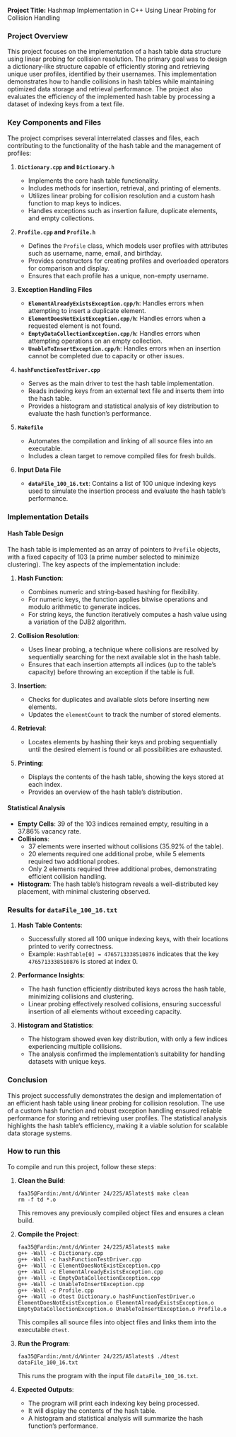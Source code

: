 **Project Title:** Hashmap Implementation in C++ Using Linear Probing for Collision Handling

### **Project Overview**
This project focuses on the implementation of a hash table data structure using linear probing for collision resolution. The primary goal was to design a dictionary-like structure capable of efficiently storing and retrieving unique user profiles, identified by their usernames. This implementation demonstrates how to handle collisions in hash tables while maintaining optimized data storage and retrieval performance. The project also evaluates the efficiency of the implemented hash table by processing a dataset of indexing keys from a text file.

### **Key Components and Files**
The project comprises several interrelated classes and files, each contributing to the functionality of the hash table and the management of profiles:

1. **`Dictionary.cpp` and `Dictionary.h`**
   - Implements the core hash table functionality.
   - Includes methods for insertion, retrieval, and printing of elements.
   - Utilizes linear probing for collision resolution and a custom hash function to map keys to indices.
   - Handles exceptions such as insertion failure, duplicate elements, and empty collections.

2. **`Profile.cpp` and `Profile.h`**
   - Defines the `Profile` class, which models user profiles with attributes such as username, name, email, and birthday.
   - Provides constructors for creating profiles and overloaded operators for comparison and display.
   - Ensures that each profile has a unique, non-empty username.

3. **Exception Handling Files**
   - **`ElementAlreadyExistsException.cpp/h`**: Handles errors when attempting to insert a duplicate element.
   - **`ElementDoesNotExistException.cpp/h`**: Handles errors when a requested element is not found.
   - **`EmptyDataCollectionException.cpp/h`**: Handles errors when attempting operations on an empty collection.
   - **`UnableToInsertException.cpp/h`**: Handles errors when an insertion cannot be completed due to capacity or other issues.

4. **`hashFunctionTestDriver.cpp`**
   - Serves as the main driver to test the hash table implementation.
   - Reads indexing keys from an external text file and inserts them into the hash table.
   - Provides a histogram and statistical analysis of key distribution to evaluate the hash function’s performance.

5. **`Makefile`**
   - Automates the compilation and linking of all source files into an executable.
   - Includes a clean target to remove compiled files for fresh builds.

6. **Input Data File**
   - **`dataFile_100_16.txt`**: Contains a list of 100 unique indexing keys used to simulate the insertion process and evaluate the hash table’s performance.

### **Implementation Details**

#### **Hash Table Design**
The hash table is implemented as an array of pointers to `Profile` objects, with a fixed capacity of 103 (a prime number selected to minimize clustering). The key aspects of the implementation include:

1. **Hash Function**:
   - Combines numeric and string-based hashing for flexibility.
   - For numeric keys, the function applies bitwise operations and modulo arithmetic to generate indices.
   - For string keys, the function iteratively computes a hash value using a variation of the DJB2 algorithm.

2. **Collision Resolution**:
   - Uses linear probing, a technique where collisions are resolved by sequentially searching for the next available slot in the hash table.
   - Ensures that each insertion attempts all indices (up to the table’s capacity) before throwing an exception if the table is full.

3. **Insertion**:
   - Checks for duplicates and available slots before inserting new elements.
   - Updates the `elementCount` to track the number of stored elements.

4. **Retrieval**:
   - Locates elements by hashing their keys and probing sequentially until the desired element is found or all possibilities are exhausted.

5. **Printing**:
   - Displays the contents of the hash table, showing the keys stored at each index.
   - Provides an overview of the hash table’s distribution.

#### **Statistical Analysis**
- **Empty Cells**: 39 of the 103 indices remained empty, resulting in a 37.86% vacancy rate.
- **Collisions**:
   - 37 elements were inserted without collisions (35.92% of the table).
   - 20 elements required one additional probe, while 5 elements required two additional probes.
   - Only 2 elements required three additional probes, demonstrating efficient collision handling.
- **Histogram**: The hash table’s histogram reveals a well-distributed key placement, with minimal clustering observed.

### **Results for `dataFile_100_16.txt`**
1. **Hash Table Contents**:
   - Successfully stored all 100 unique indexing keys, with their locations printed to verify correctness.
   - Example: `HashTable[0] = 4765713338510876` indicates that the key `4765713338510876` is stored at index 0.

2. **Performance Insights**:
   - The hash function efficiently distributed keys across the hash table, minimizing collisions and clustering.
   - Linear probing effectively resolved collisions, ensuring successful insertion of all elements without exceeding capacity.

3. **Histogram and Statistics**:
   - The histogram showed even key distribution, with only a few indices experiencing multiple collisions.
   - The analysis confirmed the implementation’s suitability for handling datasets with unique keys.

### **Conclusion**
This project successfully demonstrates the design and implementation of an efficient hash table using linear probing for collision resolution. The use of a custom hash function and robust exception handling ensured reliable performance for storing and retrieving user profiles. The statistical analysis highlights the hash table’s efficiency, making it a viable solution for scalable data storage systems.

### **How to run this**


To compile and run this project, follow these steps:

1. **Clean the Build**:

   ```
   faa35@Fardin:/mnt/d/Winter 24/225/A5latest$ make clean
   rm -f td *.o
   ```

   This removes any previously compiled object files and ensures a clean build.

2. **Compile the Project**:

   ```
   faa35@Fardin:/mnt/d/Winter 24/225/A5latest$ make
   g++ -Wall -c Dictionary.cpp
   g++ -Wall -c hashFunctionTestDriver.cpp 
   g++ -Wall -c ElementDoesNotExistException.cpp
   g++ -Wall -c ElementAlreadyExistsException.cpp
   g++ -Wall -c EmptyDataCollectionException.cpp
   g++ -Wall -c UnableToInsertException.cpp
   g++ -Wall -c Profile.cpp
   g++ -Wall -o dtest Dictionary.o hashFunctionTestDriver.o ElementDoesNotExistException.o ElementAlreadyExistsException.o EmptyDataCollectionException.o UnableToInsertException.o Profile.o
   ```

   This compiles all source files into object files and links them into the executable `dtest`.

3. **Run the Program**:

   ```
   faa35@Fardin:/mnt/d/Winter 24/225/A5latest$ ./dtest dataFile_100_16.txt
   ```

   This runs the program with the input file `dataFile_100_16.txt`.

4. **Expected Outputs**:

   - The program will print each indexing key being processed.
   - It will display the contents of the hash table.
   - A histogram and statistical analysis will summarize the hash function’s performance.

###


